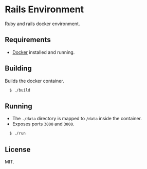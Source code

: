 # Rails Environment

Ruby and rails docker environment.

## Requirements

* [Docker](https://www.docker.com/) installed and running.

## Building

Builds the docker container.

```bash
  $ ./build
```

## Running

* The `./data` directory is mapped to `/data` inside the container.
* Exposes ports `3000` and `3000`.

```bash
  $ ./run
```

## License

MIT.
